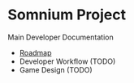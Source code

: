 # Somnium Project
Main Developer Documentation
* [Roadmap](Roadmap)
* Developer Workflow (TODO)
* Game Design (TODO)
